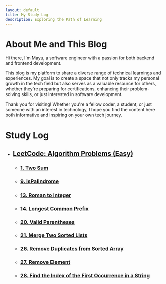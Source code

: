```yaml
---
layout: default
title: My Study Log
description: Exploring the Path of Learning
---
```

# About Me and This Blog
Hi there, I'm Mayu, a software engineer with a passion for both backend and frontend development.

This blog is my platform to share a diverse range of technical learnings and experiences.
My goal is to create a space that not only tracks my personal growth in the tech field but also serves as a valuable resource for others, whether they're preparing for certifications, enhancing their problem-solving skills, or just interested in software development.

Thank you for visiting! Whether you're a fellow coder, a student, or just someone with an interest in technology, I hope you find the content here both informative and inspiring on your own tech journey.

# Study Log
- ## [LeetCode: Algorithm Problems (Easy)](./algorithm/index.html)
  - ### [1. Two Sum](./algorithm/two-sum.html)
  - ### [9. isPalindrome](./algorithm/is-palindrome.html)
  - ### [13. Roman to Integer](./algorithm/roman-to-integer.html)
  - ### [14. Longest Common Prefix](./algorithm/longest-common-prefix.html)
  - ### [20. Valid Parentheses](./algorithm/valid-parentheses.html)
  - ### [21. Merge Two Sorted Lists](./algorithm/merge-two-sorted-lists.html)
  - ### [26. Remove Duplicates from Sorted Array](./algorithm/remove-duplicates-from-sorted-array.html)
  - ### [27. Remove Element](./algorithm/remove-element.html)
  - ### [28. Find the Index of the First Occurrence in a String](./algorithm/find-the-index-of-the-first-occurrence-in-a-string.html)


